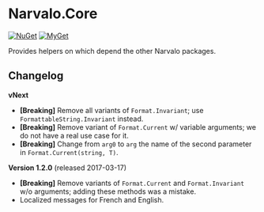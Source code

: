 Narvalo.Core
============

[![NuGet](https://img.shields.io/nuget/v/Narvalo.Core.svg)](https://www.nuget.org/packages/Narvalo.Core/)
[![MyGet](https://img.shields.io/myget/narvalo-edge/v/Narvalo.Core.svg)](https://www.myget.org/feed/narvalo-edge/package/nuget/Narvalo.EDGE)

Provides helpers on which depend the other Narvalo packages.

Changelog
---------

**vNext**
- **[Breaking]** Remove all variants of `Format.Invariant`; 
  use `FormattableString.Invariant` instead.
- **[Breaking]** Remove variant of `Format.Current` w/ variable arguments;
  we do not have a real use case for it.
- **[Breaking]** Change from `arg0` to `arg` the name of the second parameter 
  in `Format.Current(string, T)`.

**Version 1.2.0** (released 2017-03-17)
- **[Breaking]** Remove variants of `Format.Current` and `Format.Invariant`
  w/o arguments; adding these methods was a mistake.
- Localized messages for French and English.